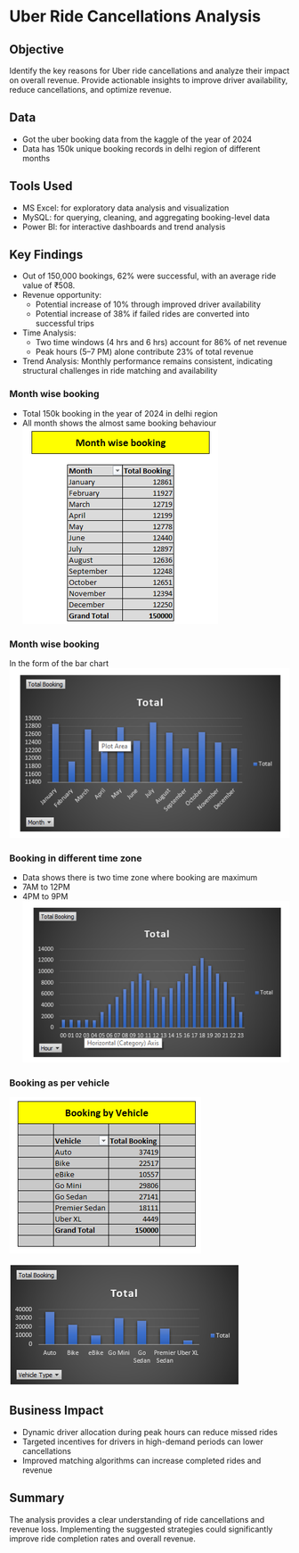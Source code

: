 
# Uber Ride Cancellations Analysis

## Objective
Identify the key reasons for Uber ride cancellations and analyze their impact on overall revenue. Provide actionable insights to improve driver availability, reduce cancellations, and optimize revenue.
## Data
- Got the uber booking data from the kaggle of the year of 2024
- Data has 150k unique booking records in delhi region of different months
## Tools Used
- MS Excel: for exploratory data analysis and visualization
- MySQL: for querying, cleaning, and aggregating booking-level data
- Power BI: for interactive dashboards and trend analysis

## Key Findings
- Out of 150,000 bookings, 62% were successful, with an average ride value of ₹508.
- Revenue opportunity:
  - Potential increase of 10% through improved driver availability
  - Potential increase of 38% if failed rides are converted into successful trips
- Time Analysis:
  - Two time windows (4 hrs and 6 hrs) account for 86% of net revenue
  - Peak hours (5–7 PM) alone contribute 23% of total revenue
- Trend Analysis: Monthly performance remains consistent, indicating structural challenges in ride matching and availability
### Month wise booking
- Total 150k booking in the year of 2024 in delhi region
- All month shows the almost same booking behaviour
  ![](https://github.com/msarvesh2022/uber-ride-optimizaion/blob/main/visualization/uber-1.png)

### Month wise booking
In the form of the bar chart 
![](https://github.com/msarvesh2022/uber-ride-optimizaion/blob/main/visualization/uber-2.png)


### Booking in different time zone
- Data shows there is two time zone where booking are maximum
- 7AM to 12PM
- 4PM to 9PM
![](https://github.com/msarvesh2022/uber-ride-optimizaion/blob/main/visualization/uber-3.png)

### Booking as per vehicle

![](https://github.com/msarvesh2022/uber-ride-optimizaion/blob/main/visualization/uber-4.png)


![](https://github.com/msarvesh2022/uber-ride-optimizaion/blob/main/visualization/uber-5.png)

## Business Impact
- Dynamic driver allocation during peak hours can reduce missed rides
- Targeted incentives for drivers in high-demand periods can lower cancellations
- Improved matching algorithms can increase completed rides and revenue

## Summary
The analysis provides a clear understanding of ride cancellations and revenue loss. Implementing the suggested strategies could significantly improve ride completion rates and overall revenue.

